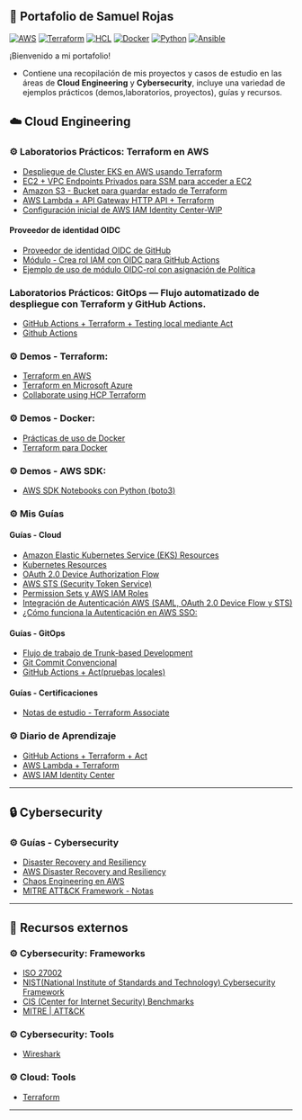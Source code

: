 ## 📂 Portafolio de Samuel Rojas
[![AWS](https://img.shields.io/badge/AWS-%23FF9900.svg?logo=amazon-web-services&logoColor=white)](#)
[![Terraform](https://img.shields.io/badge/IaC-Terraform-623CE4?logo=terraform&logoColor=white)](#)
[![HCL](https://img.shields.io/badge/Language-HCL-blueviolet)](#)
[![Docker](https://badgen.net/badge/icon/docker?icon=docker&label)](#)
[![Python](https://img.shields.io/badge/Python-3776AB?style=flat&logo=python&logoColor=white)](#)
[![Ansible](https://img.shields.io/badge/ansible-%231A1918.svg?style=for-the-badge&logo=ansible&logoColor=white)](#)

¡Bienvenido a mi portafolio!
- Contiene una recopilación de mis proyectos y casos de estudio en las áreas de **Cloud Engineering** y **Cybersecurity**, incluye una variedad de ejemplos prácticos (demos,laboratorios, proyectos), guías y recursos.

## ☁️ Cloud Engineering
### ⚙ Laboratorios Prácticos: Terraform en AWS
- [Despliegue de Cluster EKS en AWS usando Terraform](https://github.com/samuelrojasm/lab-aws-eks-terraform-cluster-mpv)
- [EC2 + VPC Endpoints Privados para SSM para acceder a EC2](https://github.com/samuelrojasm/demo-terraform-aws/tree/main/EC2/ec2-private-ssm-access)
- [Amazon S3 - Bucket para guardar estado de Terraform](https://github.com/samuelrojasm/demo-terraform-aws/blob/main/s3-bucket/s3-terraform-state/README.md)
- [AWS Lambda + API Gateway HTTP API + Terraform](https://github.com/samuelrojasm/lab-aws-lambda-hello-world)
- [Configuración inicial de AWS IAM Identity Center-WIP](https://github.com/samuelrojasm/lab-aws-iam-identity-center-setup/tree/main)
#### Proveedor de identidad OIDC
- [Proveedor de identidad OIDC de GitHub](https://github.com/samuelrojasm/demo-terraform-aws/blob/main/IAM/iam-openid-connect-github/README.md)
- [Módulo - Crea rol IAM con OIDC para GitHub Actions](https://github.com/samuelrojasm/demo-terraform-aws/blob/main/modules/iam/iam-oidc-github-role/README.md)
- [Ejemplo de uso de módulo OIDC-rol con asignación de Política](https://github.com/samuelrojasm/demo-terraform-aws/blob/main/modules/iam/iam-oidc-github-role/ejemplos/oidc-role-s3-policy/README.md)

### Laboratorios Prácticos: GitOps — Flujo automatizado de despliegue con Terraform y GitHub Actions.
- [GitHub Actions + Terraform + Testing local mediante Act](https://github.com/samuelrojasm/lab-github-actions-terraform-mvp/)
- [Github Actions](https://github.com/samuelrojasm/lab-github-actions-mvp)

### ⚙ Demos - Terraform:
- [Terraform en AWS](https://github.com/samuelrojasm/demo-terraform-aws)
- [Terraform en Microsoft Azure](https://github.com/samuelrojasm/demo-terraform-azure)
- [Collaborate using HCP Terraform](https://github.com/samuelrojasm/terraform_associate_notes/blob/main/examples/learn-terraform-aws-get-started)

### ⚙ Demos - Docker:
- [Prácticas de uso de Docker](https://github.com/samuelrojasm/demo-docker)
- [Terraform para Docker](https://github.com/samuelrojasm/demo_terraform_docker)

### ⚙ Demos - AWS SDK:
- [AWS SDK Notebooks con Python (boto3)](https://github.com/samuelrojasm/lab-aws-sdk-jupyter-notebook)

### ⚙ Mis Guías
#### Guías - Cloud
- [Amazon Elastic Kubernetes Service (EKS) Resources](https://github.com/samuelrojasm/aws-eks-resources)
- [Kubernetes Resources](https://github.com/samuelrojasm/kubernetes-resources)
- [OAuth 2.0 Device Authorization Flow](https://github.com/samuelrojasm/lab-aws-iam-identity-center-setup/blob/main/docs/oauth-device-flow.md)
- [AWS STS (Security Token Service)](https://github.com/samuelrojasm/lab-aws-iam-identity-center-setup/blob/main/docs/sts-deep-dive.md)
- [Permission Sets y AWS IAM Roles](https://github.com/samuelrojasm/lab-aws-iam-identity-center-setup/blob/main/docs/permission-sets-deep-dive.md)
- [Integración de Autenticación AWS (SAML, OAuth 2.0 Device Flow y STS)](https://github.com/samuelrojasm/lab-aws-iam-identity-center-setup/blob/main/docs/aws-identity-integration.md)
- [¿Cómo funciona la Autenticación en AWS SSO:](https://github.com/samuelrojasm/lab-aws-iam-identity-center-setup/blob/main/docs/aws-sso-authentication-flows.md)
#### Guías - GitOps
- [Flujo de trabajo de Trunk-based Development](https://github.com/samuelrojasm/lab-github-actions-mvp/blob/main/learning/cheatsheets/guia-trunk-based-development.md)
- [Git Commit Convencional](https://github.com/samuelrojasm/lab-github-actions-mvp/blob/main/learning/cheatsheets/guia-git-commit-convencional.md)
- [GitHub Actions + Act(pruebas locales)](https://github.com/samuelrojasm/lab-github-actions-terraform-mvp/blob/main/learning/cheatsheets/guia-github-actions-act.md)
#### Guías - Certificaciones
- [Notas de estudio - Terraform Associate](https://github.com/samuelrojasm/terraform-associate-notes)

### ⚙ Diario de Aprendizaje
- [GitHub Actions + Terraform + Act](https://github.com/samuelrojasm/lab-github-actions-terraform-mvp/tree/main/learning)
- [AWS Lambda + Terraform](https://github.com/samuelrojasm/lab-aws-lambda-hello-world/tree/main/learning)
- [AWS IAM Identity Center](https://github.com/samuelrojasm/lab-aws-iam-identity-center-setup/tree/main/learning)

---

## 🔒 Cybersecurity
### ⚙ Guías - Cybersecurity
- [Disaster Recovery and Resiliency](https://github.com/samuelrojasm/Cybersecurity-Notes/tree/main/Disaster_Recovery_and_Resiliency)
- [AWS Disaster Recovery and Resiliency](https://github.com/samuelrojasm/Cybersecurity-Notes/blob/main/Disaster_Recovery_and_Resiliency/aws_dr_and_resiliency_strategies.md)
- [Chaos Engineering en AWS](https://github.com/samuelrojasm/Cybersecurity-Notes/blob/main/Disaster_Recovery_and_Resiliency/aws_chaos_engineering.md)
- [MITRE ATT&CK Framework - Notas](https://github.com/samuelrojasm/Cybersecurity-Notes/tree/main/MITRE_ATT%26CK)

---

## 📖 Recursos externos
### ⚙ Cybersecurity: Frameworks
- [ISO 27002](https://www.iso.org/standard/75652.html)
- [NIST(National Institute of Standards and Technology) Cybersecurity Framework](https://www.nist.gov/cyberframework)
- [CIS (Center for Internet Security) Benchmarks](https://www.cisecurity.org/cis-benchmarks)
- [MITRE | ATT&CK](https://attack.mitre.org/)

### ⚙ Cybersecurity: Tools
- [Wireshark](https://www.wireshark.org/)

### ⚙ Cloud: Tools
- [Terraform](https://developer.hashicorp.com/terraform)

---


